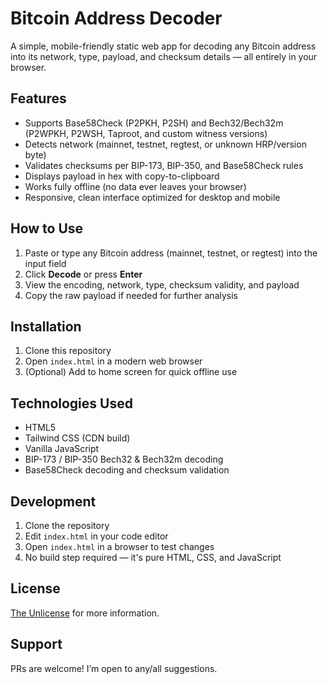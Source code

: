 # Bitcoin Address Decoder

A simple, mobile-friendly static web app for decoding any Bitcoin address into its network, type, payload, and checksum details — all entirely in your browser.

## Features

- Supports Base58Check (P2PKH, P2SH) and Bech32/Bech32m (P2WPKH, P2WSH, Taproot, and custom witness versions)
- Detects network (mainnet, testnet, regtest, or unknown HRP/version byte)
- Validates checksums per BIP-173, BIP-350, and Base58Check rules
- Displays payload in hex with copy-to-clipboard
- Works fully offline (no data ever leaves your browser)
- Responsive, clean interface optimized for desktop and mobile

## How to Use

1. Paste or type any Bitcoin address (mainnet, testnet, or regtest) into the input field
2. Click **Decode** or press **Enter**
3. View the encoding, network, type, checksum validity, and payload
4. Copy the raw payload if needed for further analysis

## Installation

1. Clone this repository
2. Open `index.html` in a modern web browser
3. (Optional) Add to home screen for quick offline use

## Technologies Used

- HTML5
- Tailwind CSS (CDN build)
- Vanilla JavaScript
- BIP-173 / BIP-350 Bech32 & Bech32m decoding
- Base58Check decoding and checksum validation

## Development

1. Clone the repository
2. Edit `index.html` in your code editor
3. Open `index.html` in a browser to test changes
4. No build step required — it's pure HTML, CSS, and JavaScript

## License

[The Unlicense](./LICENSE) for more information.

## Support

PRs are welcome! I’m open to any/all suggestions.